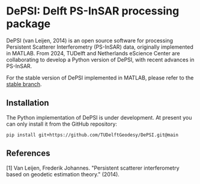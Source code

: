 # DePSI: Delft PS-InSAR processing package

DePSI (van Leijen, 2014) is an open source software for processing Persistent Scatterer Interferometry (PS-InSAR) data, originally implemented in MATLAB. From 2024, TUDelft and Netherlands eScience Center are collaborating to develop a Python version of DePSI, with recent advances in PS-InSAR. 

For the stable version of DePSI implemented in MATLAB, please refer to the [stable branch](https://github.com/TUDelftGeodesy/DePSI/tree/stable).

## Installation

The Python implementation of DePSI is under development. At present you can only
install it from the GitHub repository:

`pip install git+https://github.com/TUDelftGeodesy/DePSI.git@main`

## References

[1] Van Leijen, Frederik Johannes. "Persistent scatterer interferometry based on geodetic estimation theory." (2014).